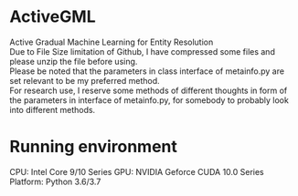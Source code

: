 # ActiveGML
Active Gradual Machine Learning for Entity Resolution  
Due to File Size limitation of Github, I have compressed some files and please unzip the file before using.  
Please be noted that the parameters in class interface of metainfo.py are set relevant to be my preferred method.  
For research use, I reserve some methods of different thoughts in form of the parameters in interface of metainfo.py, for somebody to probably look into different methods. 

# Running environment
CPU: Intel Core 9/10 Series
GPU: NVIDIA Geforce CUDA 10.0 Series
Platform: Python 3.6/3.7
